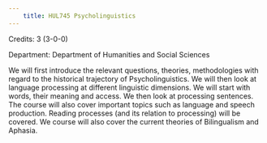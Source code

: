 ```yaml
---
    title: HUL745 Psycholinguistics
---
```

Credits: 3 (3-0-0)

Department: Department of Humanities and Social Sciences

We will first introduce the relevant questions, theories, methodologies with regard to the historical trajectory of Psycholinguistics. We will then look at language processing at different linguistic dimensions. We will start with words, their meaning and access. We then look at processing sentences. The course will also cover important topics such as language and speech production. Reading processes (and its relation to processing) will be covered. We course will also cover the current theories of Bilingualism and Aphasia.